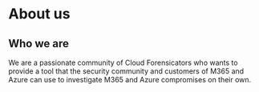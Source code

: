 ﻿# About us
## Who we are
We are a passionate community of Cloud Forensicators who wants to provide a tool that the security community and customers of M365 and Azure can use to investigate M365 and Azure compromises on their own.